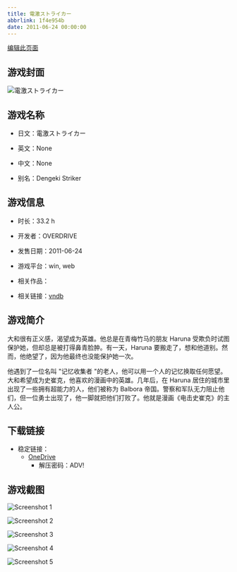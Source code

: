 ```yaml
---
title: 電激ストライカー
abbrlink: 1f4e954b
date: 2011-06-24 00:00:00
---
```

[编辑此页面](https://github.com/ACG-3/ADV3-source/blob/main/source/_posts/games/%E9%9B%BB%E6%BF%80%E3%82%B9%E3%83%88%E3%83%A9%E3%82%A4%E3%82%AB%E3%83%BC.md)

## 游戏封面

![電激ストライカー](https://pan.timero.xyz/d/onedrive/img_lib_001/%E9%9B%BB%E6%BF%80%E3%82%B9%E3%83%88%E3%83%A9%E3%82%A4%E3%82%AB%E3%83%BC_cover.avif)


## 游戏名称

- 日文：電激ストライカー
- 英文：None
- 中文：None

- 别名：Dengeki Striker


## 游戏信息

- 时长：33.2 h
- 开发者：OVERDRIVE
- 发售日期：2011-06-24
- 游戏平台：win, web
- 相关作品：

- 相关链接：[vndb](https://vndb.org/v2375)


## 游戏简介

大和很有正义感，渴望成为英雄。他总是在青梅竹马的朋友 Haruna 受欺负时试图保护她，但却总是被打得鼻青脸肿。有一天，Haruna 要搬走了，想和他道别。然而，他绝望了，因为他最终也没能保护她一次。

他遇到了一位名叫 "记忆收集者 "的老人，他可以用一个人的记忆换取任何愿望。大和希望成为史崔克，他喜欢的漫画中的英雄。几年后，在 Haruna 居住的城市里出现了一些拥有超能力的人，他们被称为 Balbora 帝国。警察和军队无力阻止他们，但一位勇士出现了，他一脚就把他们打败了。他就是漫画《电击史崔克》的主人公。




## 下载链接

- 稳定链接：
    - [OneDrive](https://pan.timero.xyz/onedrive/adv_lib_001/%E9%9B%BB%E6%BF%80%E3%82%B9%E3%83%88%E3%83%A9%E3%82%A4%E3%82%AB%E3%83%BC)
        - 解压密码：ADV!



## 游戏截图


![Screenshot 1](https://pan.timero.xyz/d/onedrive/img_lib_001/%E9%9B%BB%E6%BF%80%E3%82%B9%E3%83%88%E3%83%A9%E3%82%A4%E3%82%AB%E3%83%BC_Screenshot_1.avif)

![Screenshot 2](https://pan.timero.xyz/d/onedrive/img_lib_001/%E9%9B%BB%E6%BF%80%E3%82%B9%E3%83%88%E3%83%A9%E3%82%A4%E3%82%AB%E3%83%BC_Screenshot_2.avif)

![Screenshot 3](https://pan.timero.xyz/d/onedrive/img_lib_001/%E9%9B%BB%E6%BF%80%E3%82%B9%E3%83%88%E3%83%A9%E3%82%A4%E3%82%AB%E3%83%BC_Screenshot_3.avif)

![Screenshot 4](https://pan.timero.xyz/d/onedrive/img_lib_001/%E9%9B%BB%E6%BF%80%E3%82%B9%E3%83%88%E3%83%A9%E3%82%A4%E3%82%AB%E3%83%BC_Screenshot_4.avif)

![Screenshot 5](https://pan.timero.xyz/d/onedrive/img_lib_001/%E9%9B%BB%E6%BF%80%E3%82%B9%E3%83%88%E3%83%A9%E3%82%A4%E3%82%AB%E3%83%BC_Screenshot_5.avif)


